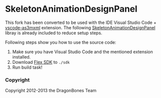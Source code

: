 SkeletonAnimationDesignPanel
======================
This fork has been converted to be used with the IDE Visual Studio Code + [vscode-as3mxml](https://github.com/BowlerHatLLC/vscode-as3mxml) extension. 
The following [SkeletonAnimationDesignPanel](https://github.com/DragonBones/DragonBonesAS) libray is already included to reduce setup steps.

Following steps show you how to use the source code:
1. Make sure you have Visual Studio Code and the mentioned extension installed.
2. Download [Flex SDK](http://download.macromedia.com/pub/flex/sdk/builds/flex4.6/flex_sdk_4.6.0.23201B.zip) to `./sdk`
3. Run build task!

### Copyright
Copyright 2012-2013 the DragonBones Team
